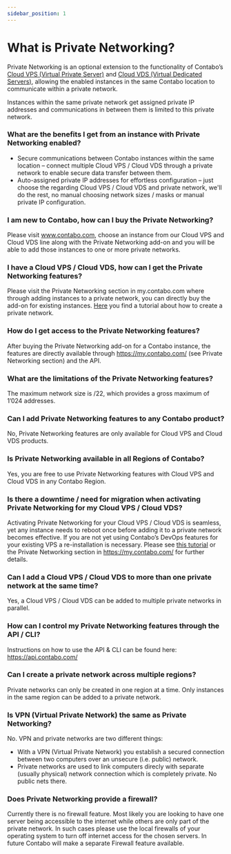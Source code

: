 ```yaml
---
sidebar_position: 1
---
```


# What is Private Networking?

Private Networking is an optional extension to the functionality of Contabo’s [Cloud VPS (Virtual Private Server)](https://contabo.com/en/vps/) and [Cloud VDS (Virtual Dedicated Servers)](https://contabo.com/en/vds/), allowing the enabled instances in the same Contabo location to communicate within a private network.

Instances within the same private network get assigned private IP addresses and communications in between them is limited to this private network.

### What are the benefits I get from an instance with Private Networking enabled?

- Secure communications between Contabo instances within the same location – connect multiple Cloud VPS / Cloud VDS through a private network to enable secure data transfer between them.
- Auto-assigned private IP addresses for effortless configuration – just choose the regarding Cloud VPS / Cloud VDS and private network, we'll do the rest, no manual choosing network sizes / masks or manual private IP configuration.

### I am new to Contabo, how can I buy the Private Networking?

Please visit www.contabo.com, choose an instance from our Cloud VPS and Cloud VDS line along with the Private Networking add-on and you will be able to add those instances to one or more private networks.

### I have a Cloud VPS / Cloud VDS, how can I get the Private Networking features?

Please visit the Private Networking section in my.contabo.com where through adding instances to a private network, you can directly buy the add-on for existing instances.
[Here](/docs/products/Private-Network/Tutorial/createPrivateNetwork) you find a tutorial about how to create a private network.

### How do I get access to the Private Networking features?

After buying the Private Networking add-on for a Contabo instance, the features are directly available through <https://my.contabo.com/> (see Private Networking section) and the API.

### What are the limitations of the Private Networking features?

The maximum network size is /22, which provides a gross maximum of 1’024 addresses.

### Can I add Private Networking features to any Contabo product?

No, Private Networking features are only available for Cloud VPS and Cloud VDS products.

### Is Private Networking available in all Regions of Contabo?

Yes, you are free to use Private Networking features with Cloud VPS and Cloud VDS in any Contabo Region.

### Is there a downtime / need for migration when activating Private Networking for my Cloud VPS / Cloud VDS?

Activating Private Networking for your Cloud VPS / Cloud VDS is seamless, yet any instance needs to reboot once before adding it to a private network becomes effective.
If you are not yet using Contabo’s DevOps features for your existing VPS a re-installation is necessary.
Please see [this tutorial](/docs/products/Private-Network/Tutorial/restart) or the Private Networking section in <https://my.contabo.com/> for further details.

### Can I add a Cloud VPS / Cloud VDS to more than one private network at the same time?

Yes, a Cloud VPS / Cloud VDS can be added to multiple private networks in parallel.

### How can I control my Private Networking features through the API / CLI?

Instructions on how to use the API & CLI can be found here: <https://api.contabo.com/>

### Can I create a private network across multiple regions?

Private networks can only be created in one region at a time. Only instances in the same region can be added to a private network.

### Is VPN (Virtual Private Network) the same as Private Networking?

No. VPN and private networks are two different things:

- With a VPN (Virtual Private Network) you establish a secured connection between two computers over an unsecure (i.e. public) network.
- Private networks are used to link computers direcly with separate (usually physical) network connection which is completely private. No public nets there.

### Does Private Networking provide a firewall?

Currently there is no firewall feature. Most likely you are looking to have one server being accessible to the internet while others are only part of the private network. In such cases please use the local firewalls of your operating system to turn off internet access for the chosen servers. In future Contabo will make a separate Firewall feature available.
